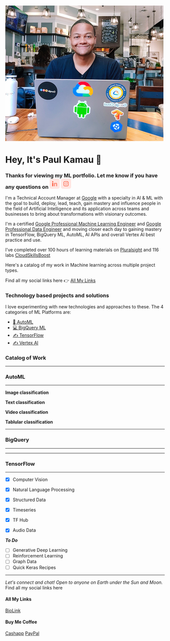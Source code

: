 ![](https://github.com/paulycloud/paulycloud/blob/main/assets/github_portrait.jpg)

# Hey, It's Paul Kamau 👋

### Thanks for viewing my ML portfolio. Let me know if you have any questions on  [![](https://github.com/paulycloud/paulycloud/blob/main/assets/linkedin.png)](https://www.linkedin.com/in/paulmkamau/) [![](https://github.com/paulycloud/paulycloud/blob/main/assets/insta.png)](https://www.instagram.com/pauly.ai) 

I'm a Technical Account Manager at [Google](https://www.google.com) with a specialty in AI & ML with the goal to build, deploy, lead, teach, gain mastery and influence people in the field of Artificial Intelligence and its application across teams and businesses to bring about transformations with visionary outcomes.

I'm a certified [Google Professional Machine Learning Engineer](https://www.credential.net/5e0ee0b8-067e-4c50-92f7-33ce5e8bff6a) and [Google Professional Data Engineer](https://www.credential.net/121a35c2-7a3d-41b7-8e3a-002b1b86ac69) and moving closer each day to gaining mastery in TensorFlow, BigQuery ML, AutoML, AI APIs and overall Vertex AI best practice and use.

I've completed over 100 hours of learning materials on [Pluralsight](https://app.pluralsight.com/profile/paulkamau) and 116 labs [CloudSkillsBoost](https://www.cloudskillsboost.google/profile/activity?utf8=%E2%9C%93&q%5Bcompleted_at_not_null%5D=1) 

Here's a catalog of my work in Machine learning across multiple project types.  

Find all my social links here 👉
[All My Links](https://bio.link/paulkamau)

### Technology based projects and solutions 
I love experimenting with new technologies and approaches to these. The 4 categories of ML Platforms are: 

- [🤖 AutoML ](01_AutoML/)
- [💻 BigQuery ML](02_BigQuery_ML/)
- [✍️ TensorFlow](03_TensorFlow/)
- [✍️ Vertex AI](04_Vertex_ai/)

### Catalog of Work
-------------------

### AutoML 
----------
**Image classification**

**Text classification**

**Video classification**

**Tablular classification**

-------------
### BigQuery 
-------------


--------------
### TensorFlow
--------------
- [x] Computer Vision 
- [x] Natural Language Processing
- [x] Structured Data
- [x] Timeseries
- [x] TF Hub
- [x] Audio Data


***To Do***
- [ ] Generative Deep Learning
- [ ] Reinforcement Learning
- [ ] Graph Data
- [ ] Quick Keras Recipes

--------------------------------------------------------------------------------

_Let's connect and chat! Open to anyone on Earth under the Sun and Moon._
Find all my social links here

#### All My Links
[BioLink](https://bio.link/paulkamau)


#### Buy Me Coffee
[Cashapp](https://bio.link/paulkamau)
[PayPal](https://paypal.me/paulkamau)
